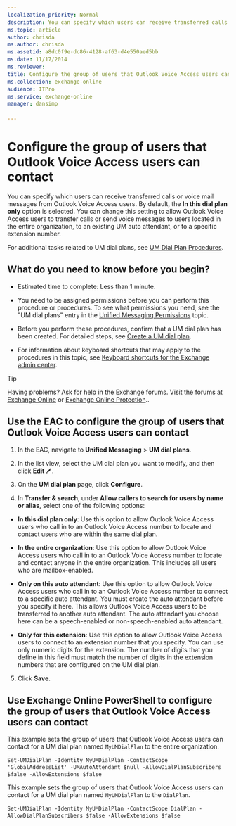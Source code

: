 ```yaml
---
localization_priority: Normal
description: You can specify which users can receive transferred calls or voice mail messages from Outlook Voice Access users. By default, the In this dial plan only option is selected. You can change this setting to allow Outlook Voice Access users to transfer calls or send voice messages to users located in the entire organization, to an existing UM auto attendant, or to a specific extension number.
ms.topic: article
author: chrisda
ms.author: chrisda
ms.assetid: a8dc0f9e-dc86-4128-af63-d4e550aed5bb
ms.date: 11/17/2014
ms.reviewer: 
title: Configure the group of users that Outlook Voice Access users can contact
ms.collection: exchange-online
audience: ITPro
ms.service: exchange-online
manager: dansimp

---
```


# Configure the group of users that Outlook Voice Access users can contact

You can specify which users can receive transferred calls or voice mail messages from Outlook Voice Access users. By default, the **In this dial plan only** option is selected. You can change this setting to allow Outlook Voice Access users to transfer calls or send voice messages to users located in the entire organization, to an existing UM auto attendant, or to a specific extension number.

For additional tasks related to UM dial plans, see [UM Dial Plan Procedures](https://technet.microsoft.com/library/1bda77c8-c4e2-4ae0-a001-76ae029bf843.aspx).

## What do you need to know before you begin?

- Estimated time to complete: Less than 1 minute.

- You need to be assigned permissions before you can perform this procedure or procedures. To see what permissions you need, see the "UM dial plans" entry in the [Unified Messaging Permissions](https://technet.microsoft.com/library/d326c3bc-8f33-434a-bf02-a83cc26a5498.aspx) topic.

- Before you perform these procedures, confirm that a UM dial plan has been created. For detailed steps, see [Create a UM dial plan](../../voice-mail-unified-messaging/connect-voice-mail-system/create-um-dial-plan.md).

- For information about keyboard shortcuts that may apply to the procedures in this topic, see [Keyboard shortcuts for the Exchange admin center](../../accessibility/keyboard-shortcuts-in-admin-center.md).

> [!TIP]
> Having problems? Ask for help in the Exchange forums. Visit the forums at [Exchange Online](https://go.microsoft.com/fwlink/p/?linkId=267542) or [Exchange Online Protection](https://go.microsoft.com/fwlink/p/?linkId=285351)..

## Use the EAC to configure the group of users that Outlook Voice Access users can contact

1. In the EAC, navigate to **Unified Messaging** \> **UM dial plans**.

2. In the list view, select the UM dial plan you want to modify, and then click **Edit** ![Edit icon](../../media/ITPro_EAC_EditIcon.gif).

3. On the **UM dial plan** page, click **Configure**.

4. In **Transfer & search**, under **Allow callers to search for users by name or alias**, select one of the following options:

  - **In this dial plan only**: Use this option to allow Outlook Voice Access users who call in to an Outlook Voice Access number to locate and contact users who are within the same dial plan.

  - **In the entire organization**: Use this option to allow Outlook Voice Access users who call in to an Outlook Voice Access number to locate and contact anyone in the entire organization. This includes all users who are mailbox-enabled.

  - **Only on this auto attendant**: Use this option to allow Outlook Voice Access users who call in to an Outlook Voice Access number to connect to a specific auto attendant. You must create the auto attendant before you specify it here. This allows Outlook Voice Access users to be transferred to another auto attendant. The auto attendant you choose here can be a speech-enabled or non-speech-enabled auto attendant.

  - **Only for this extension**: Use this option to allow Outlook Voice Access users to connect to an extension number that you specify. You can use only numeric digits for the extension. The number of digits that you define in this field must match the number of digits in the extension numbers that are configured on the UM dial plan.

5. Click **Save**.

## Use Exchange Online PowerShell to configure the group of users that Outlook Voice Access users can contact

This example sets the group of users that Outlook Voice Access users can contact for a UM dial plan named `MyUMDialPlan` to the entire organization.

```
Set-UMDialPlan -Identity MyUMDialPlan -ContactScope 'GlobalAddressList' -UMAutoAttendant $null -AllowDialPlanSubscribers $false -AllowExtensions $false
```

This example sets the group of users that Outlook Voice Access users can contact for a UM dial plan named `MyUMDialPlan` to the `DialPlan`.

```
Set-UMDialPlan -Identity MyUMDialPlan -ContactScope DialPlan -AllowDialPlanSubscribers $false -AllowExtensions $false
```



